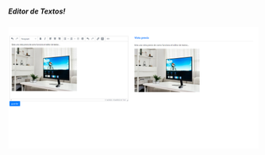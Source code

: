 <html> 
    <head><head>
    <body>
        <h5>Editor de Textos!<h5>
        <img src="./imagen.png">
    </body>
</html>
